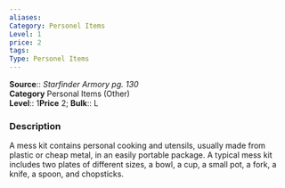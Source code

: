```yaml
---
aliases: 
Category: Personel Items
Level: 1
price: 2
tags: 
Type: Personel Items
---
```

**Source**:: _Starfinder Armory pg. 130_  
**Category** Personal Items (Other)  
**Level**:: 1**Price** 2; **Bulk**:: L

### Description

A mess kit contains personal cooking and utensils, usually made from plastic or cheap metal, in an easily portable package. A typical mess kit includes two plates of different sizes, a bowl, a cup, a small pot, a fork, a knife, a spoon, and chopsticks.

